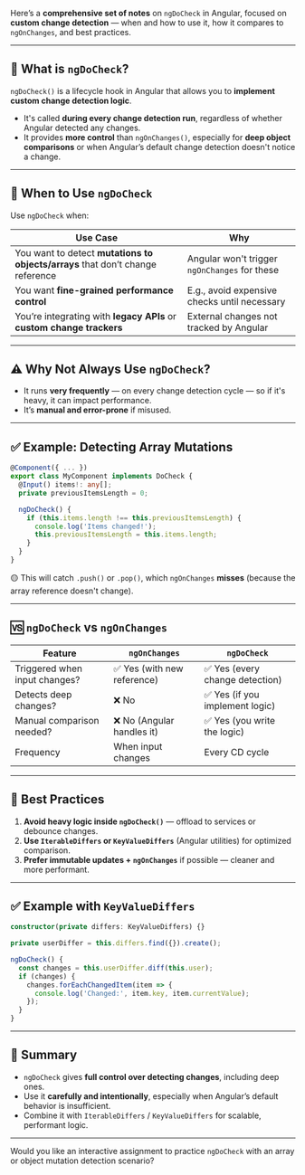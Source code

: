 Here’s a **comprehensive set of notes** on `ngDoCheck` in Angular, focused on **custom change detection** — when and how to use it, how it compares to `ngOnChanges`, and best practices.

---

## 📘 What is `ngDoCheck`?

`ngDoCheck()` is a lifecycle hook in Angular that allows you to **implement custom change detection logic**.

* It's called **during every change detection run**, regardless of whether Angular detected any changes.
* It provides **more control** than `ngOnChanges()`, especially for **deep object comparisons** or when Angular’s default change detection doesn't notice a change.

---

## 🧠 When to Use `ngDoCheck`

Use `ngDoCheck` when:

| Use Case                                                                       | Why                                           |
| ------------------------------------------------------------------------------ | --------------------------------------------- |
| You want to detect **mutations to objects/arrays** that don’t change reference | Angular won't trigger `ngOnChanges` for these |
| You want **fine-grained performance control**                                  | E.g., avoid expensive checks until necessary  |
| You’re integrating with **legacy APIs** or **custom change trackers**          | External changes not tracked by Angular       |

---

## ⚠️ Why Not Always Use `ngDoCheck`?

* It runs **very frequently** — on every change detection cycle — so if it's heavy, it can impact performance.
* It’s **manual and error-prone** if misused.

---

## ✅ Example: Detecting Array Mutations

```ts
@Component({ ... })
export class MyComponent implements DoCheck {
  @Input() items!: any[];
  private previousItemsLength = 0;

  ngDoCheck() {
    if (this.items.length !== this.previousItemsLength) {
      console.log('Items changed!');
      this.previousItemsLength = this.items.length;
    }
  }
}
```

🟡 This will catch `.push()` or `.pop()`, which `ngOnChanges` **misses** (because the array reference doesn't change).

---

## 🆚 `ngDoCheck` vs `ngOnChanges`

| Feature                       | `ngOnChanges`              | `ngDoCheck`                    |
| ----------------------------- | -------------------------- | ------------------------------ |
| Triggered when input changes? | ✅ Yes (with new reference) | ✅ Yes (every change detection) |
| Detects deep changes?         | ❌ No                       | ✅ Yes (if you implement logic) |
| Manual comparison needed?     | ❌ No (Angular handles it)  | ✅ Yes (you write the logic)    |
| Frequency                     | When input changes         | Every CD cycle                 |

---

## 🔧 Best Practices

1. **Avoid heavy logic inside `ngDoCheck()`** — offload to services or debounce changes.
2. **Use `IterableDiffers` or `KeyValueDiffers`** (Angular utilities) for optimized comparison.
3. **Prefer immutable updates + `ngOnChanges`** if possible — cleaner and more performant.

---

## ✅ Example with `KeyValueDiffers`

```ts
constructor(private differs: KeyValueDiffers) {}

private userDiffer = this.differs.find({}).create();

ngDoCheck() {
  const changes = this.userDiffer.diff(this.user);
  if (changes) {
    changes.forEachChangedItem(item => {
      console.log('Changed:', item.key, item.currentValue);
    });
  }
}
```

---

## 🚦 Summary

* `ngDoCheck` gives **full control over detecting changes**, including deep ones.
* Use it **carefully and intentionally**, especially when Angular’s default behavior is insufficient.
* Combine it with `IterableDiffers` / `KeyValueDiffers` for scalable, performant logic.

---

Would you like an interactive assignment to practice `ngDoCheck` with an array or object mutation detection scenario?
